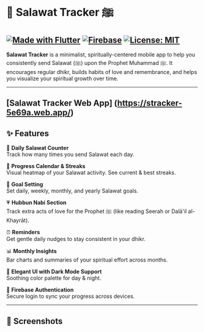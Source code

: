 
# 🌸 Salawat Tracker ﷺ

[![Made with Flutter](https://img.shields.io/badge/Made%20with-Flutter-blue.svg)](https://flutter.dev)
[![Firebase](https://img.shields.io/badge/Backend-Firebase-orange)](https://firebase.google.com)
[![License: MIT](https://img.shields.io/badge/License-MIT-yellow.svg)](https://opensource.org/licenses/MIT)
---

**Salawat Tracker** is a minimalist, spiritually-centered mobile app to help you consistently send Salawat (ﷺ) upon the Prophet Muhammad ﷺ. It encourages regular dhikr, builds habits of love and remembrance, and helps you visualize your spiritual growth over time.

---

## [Salawat Tracker Web App] (https://stracker-5e69a.web.app/)

## ✨ Features

🌿 **Daily Salawat Counter**  
Track how many times you send Salawat each day.

📅 **Progress Calendar & Streaks**  
Visual heatmap of your Salawat activity. See current & best streaks.

🎯 **Goal Setting**  
Set daily, weekly, monthly, and yearly Salawat goals.

💗 **Hubbun Nabi Section**  
Track extra acts of love for the Prophet ﷺ (like reading Seerah or Dalā'il al-Khayrāt).

⏰ **Reminders**  
Get gentle daily nudges to stay consistent in your dhikr.

📊 **Monthly Insights**  
Bar charts and summaries of your spiritual effort across months.

🌙 **Elegant UI with Dark Mode Support**  
Soothing color palette for day & night.

🔐 **Firebase Authentication**  
Secure login to sync your progress across devices.

---

## 📸 Screenshots


